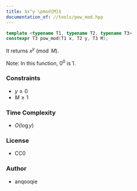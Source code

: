 ```yaml
---
title: $x^y \pmod{M}$
documentation_of: //tools/pow_mod.hpp
---
```


```cpp
template <typename T1, typename T2, typename T3>
constexpr T3 pow_mod(T1 x, T2 y, T3 M);
```

It returns $x^y \pmod{M}$.

Note: In this function, $0^0$ is $1$.

### Constraints
- $y \geq 0$
- $M \geq 1$

### Time Complexity
- $O(\log y)$

### License
- CC0

### Author
- anqooqie
